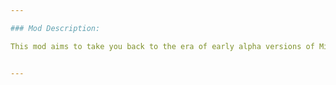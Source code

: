 ```yaml
---

### Mod Description:

This mod aims to take you back to the era of early alpha versions of Minecraft by simplifying the health and food system. The hunger bar is removed, and now health is instantly restored upon eating, just like it was in the old days. Each type of food restores a specific amount of health, and the food item is consumed immediately after eating.


---
```

